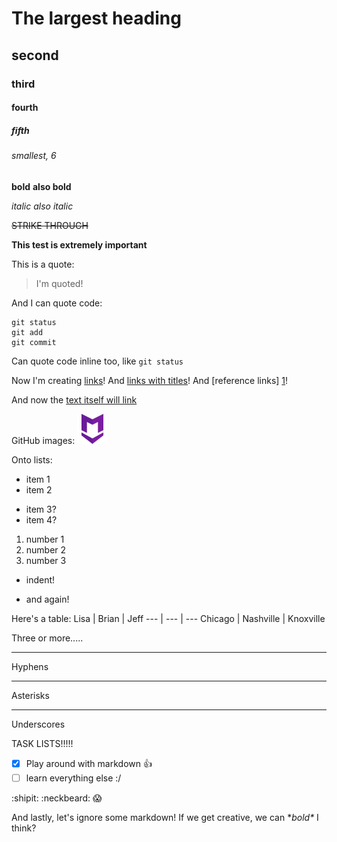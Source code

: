 # The largest heading
## second
### third
#### fourth
##### fifth
###### smallest, 6

**bold**
__also bold__

*italic*
_also italic_

~~STRIKE THROUGH~~

**This test is __extremely__ important**

This is a quote:
> I'm quoted!

And I can quote code:
```
git status
git add
git commit
```
Can quote code inline too, like `git status`

Now I'm creating [links](https://www.google.com/search?q=links&oq=links&aqs=chrome..69i57j69i65l3j69i60l2.526j0j1&sourceid=chrome&es_sm=91&ie=UTF-8)!
And [links with titles](https://www.google.com/search?q=links&oq=links&aqs=chrome..69i57j69i65l3j69i60l2.526j0j1&sourceid=chrome&es_sm=91&ie=UTF-8 "Google Search")!
And [reference links] [1]!

[1]: www.google.com
And now the [text itself will link]

[text itself will link]: www.google.com

GitHub images:
![alt text][logo]

[logo]:https://github.com/adam-p/markdown-here/raw/master/src/common/images/icon48.png "Logo Title Text"


Onto lists:
- item 1
- item 2

* item 3?
* item 4?

1. number 1
2. number 2
3. number 3
  * indent!
  - and again!

Here's a table:
Lisa | Brian | Jeff
--- | --- | ---
Chicago | Nashville | Knoxville

Three or more.....

---

Hyphens

***

Asterisks

___

Underscores

TASK LISTS!!!!!
- [x] Play around with markdown :+1:
- [ ] learn everything else :/

:shipit: :neckbeard: :scream:

And lastly, let's ignore some markdown!
If we get creative, we can \**bold\** I think?